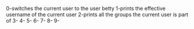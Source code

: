 0-switches the current user to the user betty
1-prints the effective username of the current user
2-prints all the groups the current user is part of
3-
4-
5-
6-
7-
8-
9-

